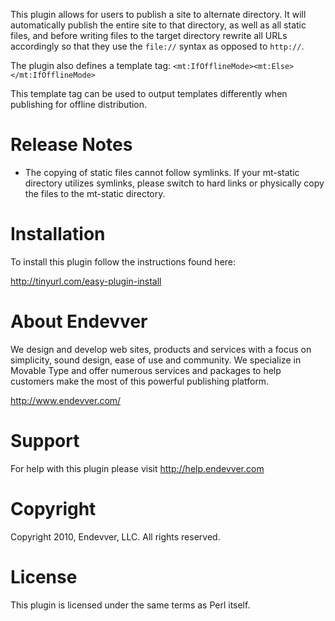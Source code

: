 This plugin allows for users to publish a site to alternate directory. It will automatically publish the entire site to that directory, as well as all static files, and before writing files to the target directory rewrite all URLs accordingly so that they use the `file://` syntax as opposed to `http://`.

The plugin also defines a template tag: `<mt:IfOfflineMode><mt:Else></mt:IfOfflineMode>`

This template tag can be used to output templates differently when publishing for offline distribution. 

# Release Notes

* The copying of static files cannot follow symlinks. If your mt-static directory utilizes symlinks, please switch to hard links or physically copy the files to the mt-static directory.

# Installation

To install this plugin follow the instructions found here:

http://tinyurl.com/easy-plugin-install

# About Endevver

We design and develop web sites, products and services with a focus on 
simplicity, sound design, ease of use and community. We specialize in 
Movable Type and offer numerous services and packages to help customers 
make the most of this powerful publishing platform.

http://www.endevver.com/

# Support

For help with this plugin please visit http://help.endevver.com

# Copyright

Copyright 2010, Endevver, LLC. All rights reserved.

# License

This plugin is licensed under the same terms as Perl itself.